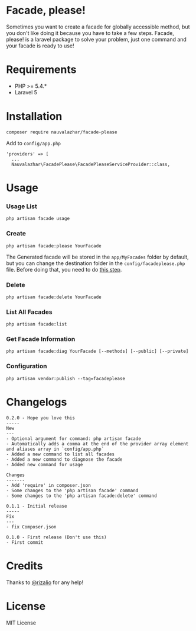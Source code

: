 # Facade, please!
Sometimes you want to create a facade for globally accessible method, but you don't like doing it because you have to take a few steps. Facade, please! is a laravel package to solve your problem, just one command and your facade is ready to use!

# Requirements
- PHP >= 5.4.*
- Laravel 5

# Installation
```
composer require nauvalazhar/facade-please
```
Add to `config/app.php`
```
'providers' => [
  ...
  Nauvalazhar\FacadePlease\FacadePleaseServiceProvider::class,
```

# Usage
### Usage List
```
php artisan facade usage
```

### Create
```
php artisan facade:please YourFacade
```
The Generated facade will be stored in the `app/MyFacades` folder by default, but you can change the destination folder in the `config/facadeplease.php` file. Before doing that, you need to do [this step](#configuration).

### Delete
```
php artisan facade:delete YourFacade
```

### List All Facades
```
php artisan facade:list
```

### Get Facade Information
```
php artisan facade:diag YourFacade [--methods] [--public] [--private]
```

### Configuration
```
php artisan vendor:publish --tag=facadeplease
```

# Changelogs
```
0.2.0 - Hope you love this
-----
New
---
- Optional argument for command: php artisan facade
- Automatically adds a comma at the end of the provider array element and aliases array in `config/app.php`
- Added a new command to list all facades
- Added a new command to diagnose the facade
- Added new command for usage 

Changes
-------
- Add 'require' in composer.json
- Some changes to the 'php artisan facade' command
- Some changes to the 'php artisan facade:delete' command

0.1.1 - Initial release
-----
Fix
---
- fix Composer.json

0.1.0 - First release (Don't use this)
- First commit
```

# Credits
Thanks to [@rizalio](https://github.com/rizalio) for any help!

# License
MIT License
